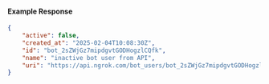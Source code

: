 <!-- Code generated for API Clients. DO NOT EDIT. -->

#### Example Response

```json
{
	"active": false,
	"created_at": "2025-02-04T10:08:30Z",
	"id": "bot_2sZWjGz7mipdgvtGODHogzlCQfk",
	"name": "inactive bot user from API",
	"uri": "https://api.ngrok.com/bot_users/bot_2sZWjGz7mipdgvtGODHogzlCQfk"
}
```
